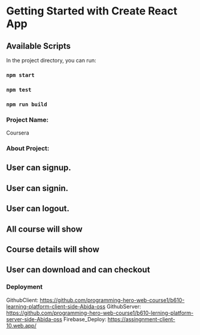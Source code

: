 # Getting Started with Create React App

## Available Scripts

In the project directory, you can run:

### `npm start`

### `npm test`

### `npm run build`


### Project Name:
Coursera

### About Project:
## User can signup.
## User can signin.
## User can logout.
## All course will show
## Course details will show
## User can download and can checkout


### Deployment

GithubClient: https://github.com/programming-hero-web-course1/b610-learning-platform-client-side-Abida-oss
GithubServer: https://github.com/programming-hero-web-course1/b610-lerning-platform-server-side-Abida-oss
Firebase_Deploy: https://assingnment-client-10.web.app/
